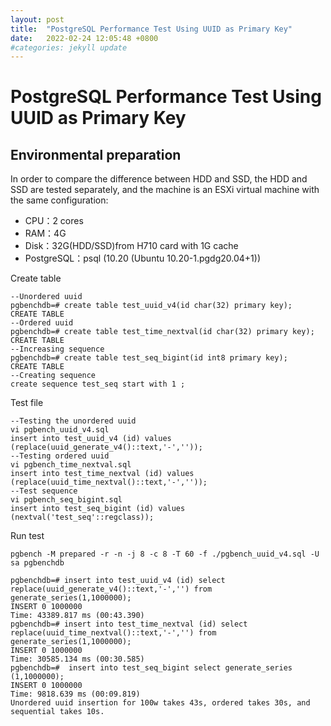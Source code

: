 ```yaml
---
layout: post
title:  "PostgreSQL Performance Test Using UUID as Primary Key"
date:   2022-02-24 12:05:48 +0800
#categories: jekyll update
---
```


# PostgreSQL Performance Test Using UUID as Primary Key

## Environmental preparation

In order to compare the difference between HDD and SSD,
the HDD and SSD are tested separately,
and the machine is an ESXi virtual machine with the same configuration:

- CPU：2 cores
- RAM：4G
- Disk：32G(HDD/SSD)from H710 card with 1G cache
- PostgreSQL：psql (10.20 (Ubuntu 10.20-1.pgdg20.04+1))

Create table

```
--Unordered uuid
pgbenchdb=# create table test_uuid_v4(id char(32) primary key);
CREATE TABLE
--Ordered uuid
pgbenchdb=# create table test_time_nextval(id char(32) primary key);
CREATE TABLE
--Increasing sequence
pgbenchdb=# create table test_seq_bigint(id int8 primary key);
CREATE TABLE
--Creating sequence
create sequence test_seq start with 1 ;
```

Test file

```
--Testing the unordered uuid
vi pgbench_uuid_v4.sql
insert into test_uuid_v4 (id) values (replace(uuid_generate_v4()::text,'-',''));
--Testing ordered uuid
vi pgbench_time_nextval.sql
insert into test_time_nextval (id) values (replace(uuid_time_nextval()::text,'-',''));
--Test sequence
vi pgbench_seq_bigint.sql
insert into test_seq_bigint (id) values (nextval('test_seq'::regclass));
```

Run test

```
pgbench -M prepared -r -n -j 8 -c 8 -T 60 -f ./pgbench_uuid_v4.sql -U sa pgbenchdb 
```

```
pgbenchdb=# insert into test_uuid_v4 (id) select  replace(uuid_generate_v4()::text,'-','') from generate_series(1,1000000);
INSERT 0 1000000
Time: 43389.817 ms (00:43.390)
pgbenchdb=# insert into test_time_nextval (id) select replace(uuid_time_nextval()::text,'-','') from generate_series(1,1000000);
INSERT 0 1000000
Time: 30585.134 ms (00:30.585)
pgbenchdb=#  insert into test_seq_bigint select generate_series (1,1000000);
INSERT 0 1000000
Time: 9818.639 ms (00:09.819)
Unordered uuid insertion for 100w takes 43s, ordered takes 30s, and sequential takes 10s.
```
